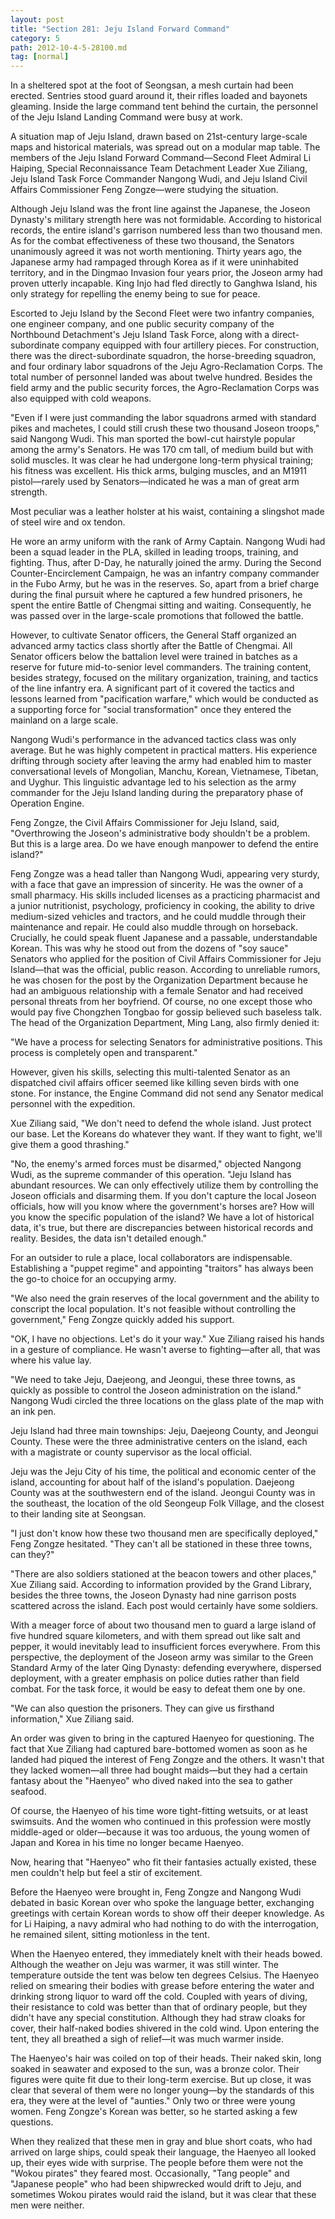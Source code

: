 ```yaml
---
layout: post
title: "Section 281: Jeju Island Forward Command"
category: 5
path: 2012-10-4-5-28100.md
tag: [normal]
---
```


In a sheltered spot at the foot of Seongsan, a mesh curtain had been erected. Sentries stood guard around it, their rifles loaded and bayonets gleaming. Inside the large command tent behind the curtain, the personnel of the Jeju Island Landing Command were busy at work.

A situation map of Jeju Island, drawn based on 21st-century large-scale maps and historical materials, was spread out on a modular map table. The members of the Jeju Island Forward Command—Second Fleet Admiral Li Haiping, Special Reconnaissance Team Detachment Leader Xue Ziliang, Jeju Island Task Force Commander Nangong Wudi, and Jeju Island Civil Affairs Commissioner Feng Zongze—were studying the situation.

Although Jeju Island was the front line against the Japanese, the Joseon Dynasty's military strength here was not formidable. According to historical records, the entire island's garrison numbered less than two thousand men. As for the combat effectiveness of these two thousand, the Senators unanimously agreed it was not worth mentioning. Thirty years ago, the Japanese army had rampaged through Korea as if it were uninhabited territory, and in the Dingmao Invasion four years prior, the Joseon army had proven utterly incapable. King Injo had fled directly to Ganghwa Island, his only strategy for repelling the enemy being to sue for peace.

Escorted to Jeju Island by the Second Fleet were two infantry companies, one engineer company, and one public security company of the Northbound Detachment's Jeju Island Task Force, along with a direct-subordinate company equipped with four artillery pieces. For construction, there was the direct-subordinate squadron, the horse-breeding squadron, and four ordinary labor squadrons of the Jeju Agro-Reclamation Corps. The total number of personnel landed was about twelve hundred. Besides the field army and the public security forces, the Agro-Reclamation Corps was also equipped with cold weapons.

"Even if I were just commanding the labor squadrons armed with standard pikes and machetes, I could still crush these two thousand Joseon troops," said Nangong Wudi. This man sported the bowl-cut hairstyle popular among the army's Senators. He was 170 cm tall, of medium build but with solid muscles. It was clear he had undergone long-term physical training; his fitness was excellent. His thick arms, bulging muscles, and an M1911 pistol—rarely used by Senators—indicated he was a man of great arm strength.

Most peculiar was a leather holster at his waist, containing a slingshot made of steel wire and ox tendon.

He wore an army uniform with the rank of Army Captain. Nangong Wudi had been a squad leader in the PLA, skilled in leading troops, training, and fighting. Thus, after D-Day, he naturally joined the army. During the Second Counter-Encirclement Campaign, he was an infantry company commander in the Fubo Army, but he was in the reserves. So, apart from a brief charge during the final pursuit where he captured a few hundred prisoners, he spent the entire Battle of Chengmai sitting and waiting. Consequently, he was passed over in the large-scale promotions that followed the battle.

However, to cultivate Senator officers, the General Staff organized an advanced army tactics class shortly after the Battle of Chengmai. All Senator officers below the battalion level were trained in batches as a reserve for future mid-to-senior level commanders. The training content, besides strategy, focused on the military organization, training, and tactics of the line infantry era. A significant part of it covered the tactics and lessons learned from "pacification warfare," which would be conducted as a supporting force for "social transformation" once they entered the mainland on a large scale.

Nangong Wudi's performance in the advanced tactics class was only average. But he was highly competent in practical matters. His experience drifting through society after leaving the army had enabled him to master conversational levels of Mongolian, Manchu, Korean, Vietnamese, Tibetan, and Uyghur. This linguistic advantage led to his selection as the army commander for the Jeju Island landing during the preparatory phase of Operation Engine.

Feng Zongze, the Civil Affairs Commissioner for Jeju Island, said, "Overthrowing the Joseon's administrative body shouldn't be a problem. But this is a large area. Do we have enough manpower to defend the entire island?"

Feng Zongze was a head taller than Nangong Wudi, appearing very sturdy, with a face that gave an impression of sincerity. He was the owner of a small pharmacy. His skills included licenses as a practicing pharmacist and a junior nutritionist, psychology, proficiency in cooking, the ability to drive medium-sized vehicles and tractors, and he could muddle through their maintenance and repair. He could also muddle through on horseback. Crucially, he could speak fluent Japanese and a passable, understandable Korean. This was why he stood out from the dozens of "soy sauce" Senators who applied for the position of Civil Affairs Commissioner for Jeju Island—that was the official, public reason. According to unreliable rumors, he was chosen for the post by the Organization Department because he had an ambiguous relationship with a female Senator and had received personal threats from her boyfriend. Of course, no one except those who would pay five Chongzhen Tongbao for gossip believed such baseless talk. The head of the Organization Department, Ming Lang, also firmly denied it:

"We have a process for selecting Senators for administrative positions. This process is completely open and transparent."

However, given his skills, selecting this multi-talented Senator as an dispatched civil affairs officer seemed like killing seven birds with one stone. For instance, the Engine Command did not send any Senator medical personnel with the expedition.

Xue Ziliang said, "We don't need to defend the whole island. Just protect our base. Let the Koreans do whatever they want. If they want to fight, we'll give them a good thrashing."

"No, the enemy's armed forces must be disarmed," objected Nangong Wudi, as the supreme commander of this operation. "Jeju Island has abundant resources. We can only effectively utilize them by controlling the Joseon officials and disarming them. If you don't capture the local Joseon officials, how will you know where the government's horses are? How will you know the specific population of the island? We have a lot of historical data, it's true, but there are discrepancies between historical records and reality. Besides, the data isn't detailed enough."

For an outsider to rule a place, local collaborators are indispensable. Establishing a "puppet regime" and appointing "traitors" has always been the go-to choice for an occupying army.

"We also need the grain reserves of the local government and the ability to conscript the local population. It's not feasible without controlling the government," Feng Zongze quickly added his support.

"OK, I have no objections. Let's do it your way." Xue Ziliang raised his hands in a gesture of compliance. He wasn't averse to fighting—after all, that was where his value lay.

"We need to take Jeju, Daejeong, and Jeongui, these three towns, as quickly as possible to control the Joseon administration on the island." Nangong Wudi circled the three locations on the glass plate of the map with an ink pen.

Jeju Island had three main townships: Jeju, Daejeong County, and Jeongui County. These were the three administrative centers on the island, each with a magistrate or county supervisor as the local official.

Jeju was the Jeju City of his time, the political and economic center of the island, accounting for about half of the island's population. Daejeong County was at the southwestern end of the island. Jeongui County was in the southeast, the location of the old Seongeup Folk Village, and the closest to their landing site at Seongsan.

"I just don't know how these two thousand men are specifically deployed," Feng Zongze hesitated. "They can't all be stationed in these three towns, can they?"

"There are also soldiers stationed at the beacon towers and other places," Xue Ziliang said. According to information provided by the Grand Library, besides the three towns, the Joseon Dynasty had nine garrison posts scattered across the island. Each post would certainly have some soldiers.

With a meager force of about two thousand men to guard a large island of five hundred square kilometers, and with them spread out like salt and pepper, it would inevitably lead to insufficient forces everywhere. From this perspective, the deployment of the Joseon army was similar to the Green Standard Army of the later Qing Dynasty: defending everywhere, dispersed deployment, with a greater emphasis on police duties rather than field combat. For the task force, it would be easy to defeat them one by one.

"We can also question the prisoners. They can give us firsthand information," Xue Ziliang said.

An order was given to bring in the captured Haenyeo for questioning. The fact that Xue Ziliang had captured bare-bottomed women as soon as he landed had piqued the interest of Feng Zongze and the others. It wasn't that they lacked women—all three had bought maids—but they had a certain fantasy about the "Haenyeo" who dived naked into the sea to gather seafood.

Of course, the Haenyeo of his time wore tight-fitting wetsuits, or at least swimsuits. And the women who continued in this profession were mostly middle-aged or older—because it was too arduous, the young women of Japan and Korea in his time no longer became Haenyeo.

Now, hearing that "Haenyeo" who fit their fantasies actually existed, these men couldn't help but feel a stir of excitement.

Before the Haenyeo were brought in, Feng Zongze and Nangong Wudi debated in basic Korean over who spoke the language better, exchanging greetings with certain Korean words to show off their deeper knowledge. As for Li Haiping, a navy admiral who had nothing to do with the interrogation, he remained silent, sitting motionless in the tent.

When the Haenyeo entered, they immediately knelt with their heads bowed. Although the weather on Jeju was warmer, it was still winter. The temperature outside the tent was below ten degrees Celsius. The Haenyeo relied on smearing their bodies with grease before entering the water and drinking strong liquor to ward off the cold. Coupled with years of diving, their resistance to cold was better than that of ordinary people, but they didn't have any special constitution. Although they had straw cloaks for cover, their half-naked bodies shivered in the cold wind. Upon entering the tent, they all breathed a sigh of relief—it was much warmer inside.

The Haenyeo's hair was coiled on top of their heads. Their naked skin, long soaked in seawater and exposed to the sun, was a bronze color. Their figures were quite fit due to their long-term exercise. But up close, it was clear that several of them were no longer young—by the standards of this era, they were at the level of "aunties." Only two or three were young women. Feng Zongze's Korean was better, so he started asking a few questions.

When they realized that these men in gray and blue short coats, who had arrived on large ships, could speak their language, the Haenyeo all looked up, their eyes wide with surprise. The people before them were not the "Wokou pirates" they feared most. Occasionally, "Tang people" and "Japanese people" who had been shipwrecked would drift to Jeju, and sometimes Wokou pirates would raid the island, but it was clear that these men were neither.